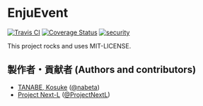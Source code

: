 # EnjuEvent
[![Travis CI](https://travis-ci.com/next-l/enju_oai.svg?branch=1.3)](https://travis-ci.com/next-l/enju_oai)
[![Coverage Status](https://coveralls.io/repos/github/next-l/enju_oai/badge.svg?branch=1.3)](https://coveralls.io/github/next-l/enju_oai?branch=1.3)
[![security](https://hakiri.io/github/next-l/enju_oai/1.3.svg)](https://hakiri.io/github/next-l/enju_oai/1.3)

This project rocks and uses MIT-LICENSE.

## 製作者・貢献者 (Authors and contributors)
* [TANABE, Kosuke](https://github.com/nabeta) ([@nabeta](https://twitter.com/nabeta))
* [Project Next-L](https://www.next-l.jp) ([@ProjectNextL](https://twitter.com/ProjectNextL))

